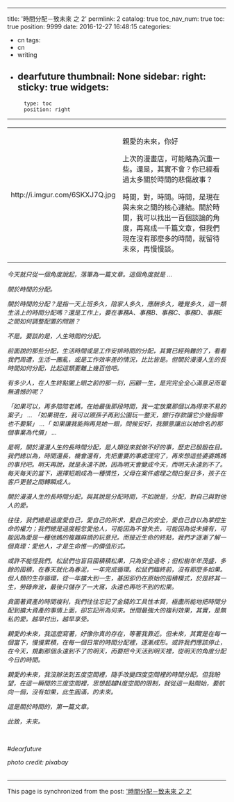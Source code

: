 
---
title: '時間分配－致未來 之 2'
permlink: 2
catalog: true
toc_nav_num: true
toc: true
position: 9999
date: 2016-12-27 16:48:15
categories:
- cn
tags:
- cn
- writing
- dearfuture
thumbnail: None
sidebar:
    right:
        sticky: true
widgets:
    -
        type: toc
        position: right
---


<html><h6>
<table><tr><td>
<p>http://i.imgur.com/6SKXJ7Q.jpg</p></td><td>
<p>親愛的未來，你好</p>
<p>上次的漫畫店，可能略為沉重一些。還是，其實不會？你已經看過太多關於時間的悲傷故事？</p>
<p>時間，對，時間。時間，是現在與未來之間的核心連結。關於時間，我可以找出一百個談論的角度，再寫成一千篇文章，但我們現在沒有那麼多的時間，就留待未來，再慢慢談。</p>
</td></tr></table>
<p>今天就只從一個角度說起，落筆為一篇文章。這個角度就是 … </p>
<p>關於時間的分配。</p>
<p>關於時間的分配？是指一天上班多久，陪家人多久，應酬多久，睡覺多久，這一類生活上的時間分配嗎？還是工作上，要在事務A、事務B、事務C、事務D、事務E之間如何調整配置的問題？</p>
<p>不是。要談的是，人生時間的分配。</p>
<p>前面說的那些分配，生活時間或是工作安排時間的分配，其實已經夠難的了，看看我們周遭，生活一團亂，或是工作效率差的情況，比比皆是。但關於漫漫人生的長時間如何分配，比起這類要難上幾百倍吧。</p>
<p>有多少人，在人生終點闔上眼之前的那一刻，回顧一生，是完完全全心滿意足而毫無遺憾的呢？</p>
<p>「如果可以，再多陪陪老媽，在她最後那段時間，我一定放棄那個以為得來不易的案子」 … 「如果現在，我可以跟孫子再到公園玩一整天，銀行存款讓它少幾個零也不要緊」 …「 如果讓我能夠再見她一眼，問候安好，我願意讓出以她命名的那個事業為代價」 … </p>
<p>是啊，關於漫漫人生的長時間分配，是人類從來就做不好的事，歷史已殷殷在目。我們總以為，時間還長，機會還有，先把重要的事處理完了，再來想這些婆婆媽媽的事兒吧。明天再說，就是永遠不說，因為明天會變成今天，而明天永遠到不了。每天每天的當下，選擇短期成為一種慣性，父母在案件處理之間白髮日多，孩子在客戶更替之間轉瞬成人。</p>
<p>關於漫漫人生的長時間分配，與其說是分配時間，不如說是，分配，對自己與對他人的愛。</p>
<p>往往，我們總是過度愛自己，愛自己的所求，愛自己的安全，愛自己自以為掌控生命的權力；我們總是過度輕忽愛他人，可能因為不曾失去，可能因為從未擁有，可能因為愛是一種他媽的複雜麻煩的玩意兒。而接近生命的終點，我們才逐漸了解一個真理：愛他人，才是生命惟一的價值形式。</p>
<p>或許不能怪我們。松鼠們也盲目囤積積松果，只為安全過冬；但松樹年年茂盛，多餘的囤積，在春天就化為春泥，一年完成循環。松鼠們臨終前，沒有那麼多如果。但人類的生存循環，從一年擴大到一生，基因卻仍在原始的囤積模式，於是終其一生，勞碌奔波，最後只儲存了一大窩，永遠也再吃不到的松果。</p>
<p>貪圖著資產的時間複利，我們往往忘記了金錢的工具性本質，極盡所能地把時間分配到擴大資產的事情上面，卻忘記所為何來。世間最強大的複利效果，其實，是無私的愛。越早付出，越早享受。</p>
<p>親愛的未來，我這麼寫著，好像你真的存在，等著我靠近。但未來，其實是在每一個當下，慢慢累積，在每一個日常的時間分配裡，逐漸成形。或許我們應該停止，在今天，規劃那個永遠到不了的明天，而要把今天活到明天裡，從明天的角度分配今日的時間。</p>
<p>親愛的未來，我沒辦法到五度空間裡，隨手改變四度空間裡的時間分配。但我盼望，在這一瞬間的三度空間裡，思想超越N度空間的限制，就從這一點開始，要航向一個，沒有如果，此生圓滿，的未來。</p>
<p>這是關於時間的，第一篇文章。</p>
<p>此致，未來。</p> 
<p><br></p>
<p>#dearfuture</p>
<p>photo credit: pixabay</p> 
</h6></html>

- - -

This page is synchronized from the post: ['時間分配－致未來 之 2'](https://steemit.com/@deanliu/2)
